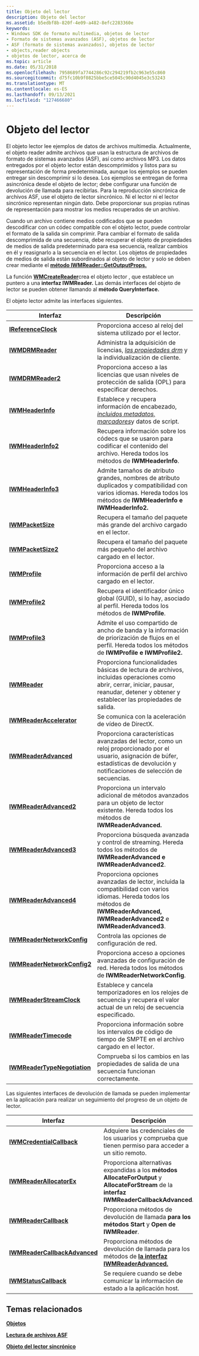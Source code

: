 ```yaml
---
title: Objeto del lector
description: Objeto del lector
ms.assetid: b5edbf8b-820f-4e09-a482-8efc2283360e
keywords:
- Windows SDK de formato multimedia, objetos de lector
- Formato de sistemas avanzados (ASF), objetos de lector
- ASF (formato de sistemas avanzados), objetos de lector
- objects,reader objects
- objetos de lector, acerca de
ms.topic: article
ms.date: 05/31/2018
ms.openlocfilehash: 7958689fa7744286c92c294219fb2c963e55c860
ms.sourcegitcommit: d75fc10b9f0825bbe5ce5045c90d4045e3c53243
ms.translationtype: MT
ms.contentlocale: es-ES
ms.lasthandoff: 09/13/2021
ms.locfileid: "127466680"
---
```

# <a name="reader-object"></a>Objeto del lector

El objeto lector lee ejemplos de datos de archivos multimedia. Actualmente, el objeto reader admite archivos que usan la estructura de archivos de formato de sistemas avanzados (ASF), así como archivos MP3. Los datos entregados por el objeto lector están descomprimidos y listos para su representación de forma predeterminada, aunque los ejemplos se pueden entregar sin descomprimir si lo desea. Los ejemplos se entregan de forma asincrónica desde el objeto de lector; debe configurar una función de devolución de llamada para recibirlas. Para la reproducción sincrónica de archivos ASF, use el objeto de lector sincrónico. Ni el lector ni el lector sincrónico representan ningún dato. Debe proporcionar sus propias rutinas de representación para mostrar los medios recuperados de un archivo.

Cuando un archivo contiene medios codificados que se pueden descodificar con un códec compatible con el objeto lector, puede controlar el formato de la salida sin comprimir. Para cambiar el formato de salida descomprimida de una secuencia, debe recuperar el objeto de propiedades de medios de salida predeterminado para esa secuencia, realizar cambios en él y reasignarlo a la secuencia en el lector. Los objetos de propiedades de medios de salida están subordinados al objeto de lector y solo se deben crear mediante el [**método IWMReader::GetOutputProps.**](/previous-versions/windows/desktop/api/Wmsdkidl/nf-wmsdkidl-iwmreader-getoutputprops)

La función [**WMCreateReader**](/previous-versions/windows/desktop/api/Wmsdkidl/nf-wmsdkidl-wmcreatereader)crea el objeto lector , que establece un puntero a una **interfaz IWMReader.** Las demás interfaces del objeto de lector se pueden obtener llamando al **método QueryInterface.**

El objeto lector admite las interfaces siguientes.



| Interfaz                                                    | Descripción                                                                                                                                                                     |
|--------------------------------------------------------------|---------------------------------------------------------------------------------------------------------------------------------------------------------------------------------|
| [**IReferenceClock**](ireferenceclock.md)                   | Proporciona acceso al reloj del sistema utilizado por el lector.                                                                                                                         |
| [**IWMDRMReader**](/previous-versions/windows/desktop/api/wmsdkidl/nn-wmsdkidl-iwmdrmreader)                         | Administra la adquisición de licencias, [*las propiedades drm*](wmformat-glossary.md) y la individualización de cliente.                                  |
| [**IWMDRMReader2**](/previous-versions/windows/desktop/api/wmsdkidl/nn-wmsdkidl-iwmdrmreader2)                       | Proporciona acceso a las licencias que usan niveles de protección de salida (OPL) para especificar derechos.                                                                                          |
| [**IWMHeaderInfo**](/previous-versions/windows/desktop/api/wmsdkidl/nn-wmsdkidl-iwmheaderinfo)                       | Establece y recupera información de encabezado, [*incluidos metadatos, marcadores*](wmformat-glossary.md)y datos de script.                                                 |
| [**IWMHeaderInfo2**](/previous-versions/windows/desktop/api/wmsdkidl/nn-wmsdkidl-iwmheaderinfo2)                     | Recupera información sobre los códecs que se usaron para codificar el contenido del archivo. Hereda todos los métodos de **IWMHeaderInfo**.                                      |
| [**IWMHeaderInfo3**](/previous-versions/windows/desktop/api/wmsdkidl/nn-wmsdkidl-iwmheaderinfo3)                     | Admite tamaños de atributo grandes, nombres de atributo duplicados y compatibilidad con varios idiomas. Hereda todos los métodos de **IWMHeaderInfo** **e IWMHeaderInfo2.**              |
| [**IWMPacketSize**](/previous-versions/windows/desktop/api/wmsdkidl/nn-wmsdkidl-iwmpacketsize)                       | Recupera el tamaño del paquete más grande del archivo cargado en el lector.                                                                                                      |
| [**IWMPacketSize2**](/previous-versions/windows/desktop/api/wmsdkidl/nn-wmsdkidl-iwmpacketsize2)                     | Recupera el tamaño del paquete más pequeño del archivo cargado en el lector.                                                                                                     |
| [**IWMProfile**](iwmprofile.md)                             | Proporciona acceso a la información de perfil del archivo cargado en el lector.                                                                                                    |
| [**IWMProfile2**](/previous-versions/windows/desktop/api/wmsdkidl/nn-wmsdkidl-iwmprofile2)                           | Recupera el identificador único global (GUID), si lo hay, asociado al perfil. Hereda todos los métodos de **IWMProfile**.                                            |
| [**IWMProfile3**](/previous-versions/windows/desktop/api/wmsdkidl/nn-wmsdkidl-iwmprofile3)                           | Admite el uso compartido de ancho de banda y la información de priorización de flujos en el perfil. Hereda todos los métodos de **IWMProfile** **e IWMProfile2.**                             |
| [**IWMReader**](/previous-versions/windows/desktop/api/wmsdkidl/nn-wmsdkidl-iwmreader)                               | Proporciona funcionalidades básicas de lectura de archivos, incluidas operaciones como abrir, cerrar, iniciar, pausar, reanudar, detener y obtener y establecer las propiedades de salida.                  |
| [**IWMReaderAccelerator**](/previous-versions/windows/desktop/api/wmsdkidl/nn-wmsdkidl-iwmreaderaccelerator)         | Se comunica con la aceleración de vídeo de DirectX.                                                                                                                                   |
| [**IWMReaderAdvanced**](/previous-versions/windows/desktop/api/wmsdkidl/nn-wmsdkidl-iwmreaderadvanced)               | Proporciona características avanzadas del lector, como un reloj proporcionado por el usuario, asignación de búfer, estadísticas de devolución y notificaciones de selección de secuencias.                              |
| [**IWMReaderAdvanced2**](/previous-versions/windows/desktop/api/wmsdkidl/nn-wmsdkidl-iwmreaderadvanced2)             | Proporciona un intervalo adicional de métodos avanzados para un objeto de lector existente. Hereda todos los métodos de **IWMReaderAdvanced.**                                           |
| [**IWMReaderAdvanced3**](/previous-versions/windows/desktop/api/wmsdkidl/nn-wmsdkidl-iwmreaderadvanced3)             | Proporciona búsqueda avanzada y control de streaming. Hereda todos los métodos de **IWMReaderAdvanced** **e IWMReaderAdvanced2**.                                               |
| [**IWMReaderAdvanced4**](/previous-versions/windows/desktop/api/wmsdkidl/nn-wmsdkidl-iwmreaderadvanced4)             | Proporciona opciones avanzadas de lector, incluida la compatibilidad con varios idiomas. Hereda todos los métodos de **IWMReaderAdvanced,** **IWMReaderAdvanced2** e **IWMReaderAdvanced3**. |
| [**IWMReaderNetworkConfig**](/previous-versions/windows/desktop/api/wmsdkidl/nn-wmsdkidl-iwmreadernetworkconfig)     | Controla las opciones de configuración de red.                                                                                                                                        |
| [**IWMReaderNetworkConfig2**](/previous-versions/windows/desktop/api/wmsdkidl/nn-wmsdkidl-iwmreadernetworkconfig2)   | Proporciona acceso a opciones avanzadas de configuración de red. Hereda todos los métodos de **IWMReaderNetworkConfig**.                                                          |
| [**IWMReaderStreamClock**](/previous-versions/windows/desktop/api/wmsdkidl/nn-wmsdkidl-iwmreaderstreamclock)         | Establece y cancela temporizadores en los relojes de secuencia y recupera el valor actual de un reloj de secuencia especificado.                                                                          |
| [**IWMReaderTimecode**](/previous-versions/windows/desktop/api/wmsdkidl/nn-wmsdkidl-iwmreadertimecode)               | Proporciona información sobre los intervalos de código de tiempo de SMPTE en el archivo cargado en el lector.                                                                                             |
| [**IWMReaderTypeNegotiation**](/previous-versions/windows/desktop/api/wmsdkidl/nn-wmsdkidl-iwmreadertypenegotiation) | Comprueba si los cambios en las propiedades de salida de una secuencia funcionan correctamente.                                                                                                |



 

Las siguientes interfaces de devolución de llamada se pueden implementar en la aplicación para realizar un seguimiento del progreso de un objeto de lector.



| Interfaz                                                      | Descripción                                                                                                                                   |
|----------------------------------------------------------------|-----------------------------------------------------------------------------------------------------------------------------------------------|
| [**IWMCredentialCallback**](/previous-versions/windows/desktop/api/wmsdkidl/nn-wmsdkidl-iwmcredentialcallback)         | Adquiere las credenciales de los usuarios y comprueba que tienen permiso para acceder a un sitio remoto.                                               |
| [**IWMReaderAllocatorEx**](/previous-versions/windows/desktop/api/wmsdkidl/nn-wmsdkidl-iwmreaderallocatorex)           | Proporciona alternativas expandidas a los **métodos AllocateForOutput** y **AllocateForStream** de la **interfaz IWMReaderCallbackAdvanced.** |
| [**IWMReaderCallback**](/previous-versions/windows/desktop/api/wmsdkidl/nn-wmsdkidl-iwmreadercallback)                 | Proporciona métodos de devolución de llamada **para los métodos Start** y **Open** **de IWMReader**.                                                            |
| [**IWMReaderCallbackAdvanced**](/previous-versions/windows/desktop/api/wmsdkidl/nn-wmsdkidl-iwmreadercallbackadvanced) | Proporciona métodos de devolución de llamada para los métodos de [**la interfaz IWMReaderAdvanced.**](/previous-versions/windows/desktop/api/wmsdkidl/nn-wmsdkidl-iwmreaderadvanced)                                    |
| [**IWMStatusCallback**](/previous-versions/windows/desktop/api/wmsdkidl/nn-wmsdkidl-iwmstatuscallback)                 | Se requiere cuando se debe comunicar la información de estado a la aplicación host.                                                                |



 

## <a name="related-topics"></a>Temas relacionados

<dl> <dt>

[**Objetos**](objects.md)
</dt> <dt>

[**Lectura de archivos ASF**](reading-asf-files.md)
</dt> <dt>

[**Objeto del lector sincrónico**](synchronous-reader-object.md)
</dt> </dl>

 

 




